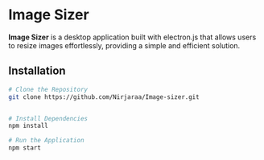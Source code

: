 ﻿# Image Sizer

**Image Sizer** is a desktop application built with electron.js that allows users to resize images effortlessly, providing a simple and efficient solution.

## Installation

```sh
# Clone the Repository
git clone https://github.com/Nirjaraa/Image-sizer.git


# Install Dependencies
npm install

# Run the Application
npm start
```
